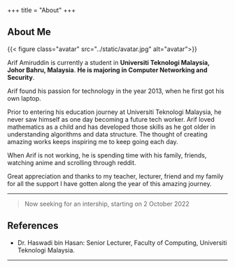 +++
title = "About"
+++

## About Me

{{< figure class="avatar" src="../static/avatar.jpg" alt="avatar">}}

Arif Amiruddin is currently a student in **Universiti Teknologi Malaysia, Johor Bahru, Malaysia**. **He is majoring in Computer Networking and Security**.

Arif found his passion for technology in the year 2013, when he first got his own laptop. 

Prior to entering his education journey at Universiti Teknologi Malaysia, he never saw himself as one day becoming a future tech worker. Arif loved mathematics as a child and has developed those skills as he got older in understanding algorithms and data structure. The thought of creating amazing works keeps inspiring me to keep going each day.

When Arif is not working, he is spending time with his family, friends, watching anime and scrolling through reddit.

Great appreciation and thanks to my teacher, lecturer, friend and my family for all the support I have gotten along the year of this amazing journey.

---

> Now seeking for an intership, starting on 2 October 2022

## References

* Dr. Haswadi bin Hasan: Senior Lecturer, Faculty of Computing, Universiti Teknologi Malaysia. 
---
